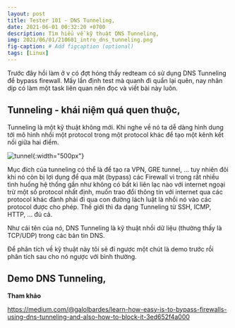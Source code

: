 ```yaml
---
layout: post
title: Tester 101 - DNS Tunneling,
date: 2021-06-01 00:32:20 +0700
description: Tìm hiểu về kỹ thuật DNS Tunneling,
img: 2021/06/01/210601_intro_dns_tunneling.png
fig-caption: # Add figcaption (optional)
tags: [Linux]
---
```

Trước đây hồi làm ở v có đợt hóng thấy redteam có sử dụng DNS Tunneling để bypass firewall. Mấy lần định test mà quanh đi quẩn lại quên, nay nhân dịp có làm một task liên quan nên đọc và viết bài này luôn. 

## Tunneling - khái niệm quá quen thuộc,

Tunneling là một kỹ thuật không mới. Khi nghe về nó ta dễ dàng hình dung tới mô hình nhồi một protocol trong một protocol khác để tạo một kênh kết nối giữa hai điểm.

![tunnel]( {{site.url}}/assets/img/2021/06/01/210601_tunnel_ssh.png){:width="500px"}



Mục đích của tunneling có thể là để tạo ra VPN, GRE tunnel, ... tuy nhiên đôi khi nó còn bị lợi dụng để qua mặt (bypass) các Firewall vì trong rất nhiều tình huống hệ thống gần như không có bất kì liên lạc nào với internet ngoại trừ một số protocol nhất định, muốn trao đổi thông tin với internet qua các protocol khác đành phải đi qua con đường lách luật là nhồi nó vào các protocol được cho phép. Thế giới thì đa dạng Tunneling từ SSH, ICMP, HTTP, ... đủ cả.

Như cái tên của nó, DNS Tunneling là kỹ thuật nhồi dữ liệu (thường thấy là TCP/UDP) trong các bản tin DNS.  

Để phân tích về kỹ thuật này tôi sẽ đi ngược một chút là demo trước rồi phân tích sau cho nó ngược với bình thường.

## Demo DNS Tunneling,




**Tham khảo**

https://medium.com/@galolbardes/learn-how-easy-is-to-bypass-firewalls-using-dns-tunneling-and-also-how-to-block-it-3ed652f4a000